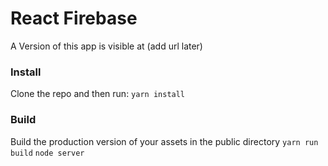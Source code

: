 # React Firebase

A Version of this app is visible at (add url later)

### Install
Clone the repo and then run:
```yarn install``` 

### Build
Build the production version of your assets in the public directory
```yarn run build```
```node server```
